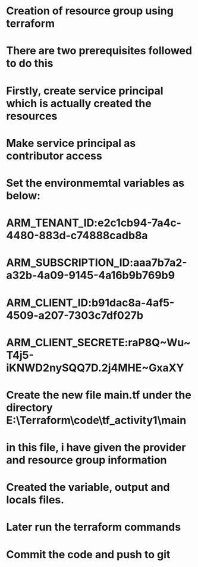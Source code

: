 # Creation of resource group using terraform
 
# There are two prerequisites followed to do this
# Firstly, create service principal which is actually created the resources
# Make service principal as contributor access

# Set the environmemtal variables as below:
# ARM_TENANT_ID:e2c1cb94-7a4c-4480-883d-c74888cadb8a
# ARM_SUBSCRIPTION_ID:aaa7b7a2-a32b-4a09-9145-4a16b9b769b9
# ARM_CLIENT_ID:b91dac8a-4af5-4509-a207-7303c7df027b
# ARM_CLIENT_SECRETE:raP8Q~Wu~T4j5-iKNWD2nySQQ7D.2j4MHE~GxaXY

# Create the new file main.tf under the directory E:\Terraform\code\tf_activity1\main
# in this file, i have given the provider and resource group information
# Created the variable, output and locals files.
# Later run the terraform commands
# Commit the code and push to git


